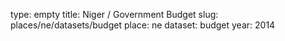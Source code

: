 type: empty
title: Niger / Government Budget
slug: places/ne/datasets/budget
place: ne
dataset: budget
year: 2014
